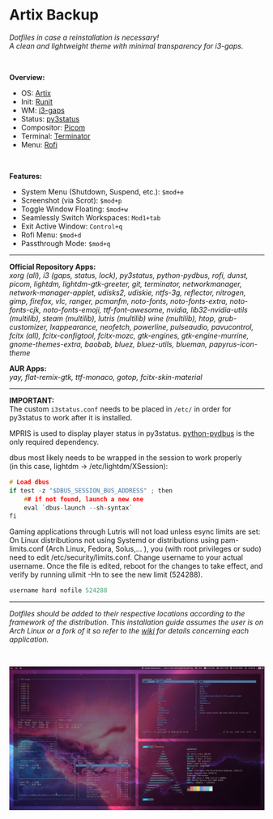# Artix Backup
<i>Dotfiles in case a reinstallation is necessary!<br>
A clean and lightweight theme with minimal transparency for i3-gaps.</i>

<br>

<b>Overview:</b>
* OS: [Artix](https://www.artixlinux.org/)
* Init: [Runit](https://en.wikipedia.org/wiki/Runit)
* WM: [i3-gaps](https://github.com/Airblader/i3)
* Status: [py3status](https://github.com/ultrabug/py3status)
* Compositor: [Picom](https://github.com/yshui/picom)
* Terminal: [Terminator](https://terminator-gtk3.readthedocs.io/en/latest/)
* Menu: [Rofi](https://github.com/davatorium/rofi)

<br>

<b>Features:</b>
* System Menu (Shutdown, Suspend, etc.): `$mod+e`
* Screenshot (via Scrot): `$mod+p`
* Toggle Window Floating: `$mod+w`
* Seamlessly Switch Workspaces: `Mod1+tab`
* Exit Active Window: `Control+q`
* Rofi Menu: `$mod+d`
* Passthrough Mode: `$mod+q` <br>

---

<b>Official Repository Apps:</b><br>
<i>xorg (all), i3 (gaps, status, lock), py3status, python-pydbus, rofi, dunst, picom, lightdm, lightdm-gtk-greeter, git, terminator, networkmanager, network-manager-applet, udisks2, udiskie, ntfs-3g, reflector, nitrogen, gimp, firefox, vlc, ranger, pcmanfm, noto-fonts, noto-fonts-extra, noto-fonts-cjk, noto-fonts-emoji, ttf-font-awesome, nvidia, lib32-nvidia-utils (multilib), steam (multilib), lutris (multilib) wine (multilib), htop, grub-customizer, lxappearance, neofetch, powerline, pulseaudio, pavucontrol, fcitx (all), fcitx-configtool, fcitx-mozc, gtk-engines, gtk-engine-murrine, gnome-themes-extra, baobab, bluez, bluez-utils, blueman, papyrus-icon-theme</i>

<b>AUR Apps:</b><br>
<i>yay, flat-remix-gtk, ttf-monaco, gotop, fcitx-skin-material</i>

---

<b>IMPORTANT:</b><br>
The custom `i3status.conf` needs to be placed in `/etc/` in order for py3status to work after it is installed.

MPRIS is used to display player status in py3status.  [python-pydbus](https://www.archlinux.org/packages/community/any/python-pydbus/) is the only required dependency.

dbus most likely needs to be wrapped in the session to work properly<br> 
(in this case, lightdm -> /etc/lightdm/XSession):

```c
# Load dbus
if test -z "$DBUS_SESSION_BUS_ADDRESS" ; then
    ## if not found, launch a new one
    eval `dbus-launch --sh-syntax`
fi
```
Gaming applications through Lutris will not load unless esync limits are set:<br>
On Linux distributions not using Systemd or distributions using pam-limits.conf (Arch Linux, Fedora, Solus,... ), you (with root privileges or sudo) need to edit /etc/security/limits.conf.
Change username to your actual username. Once the file is edited, reboot for the changes to take effect, and verify by running ulimit -Hn to see the new limit (524288).

```c
username hard nofile 524288
```
---

<i>Dotfiles should be added to their respective locations according to the framework of the distribution.  This installation guide assumes the user is on Arch Linux or a fork of it so refer to the [wiki](https://wiki.archlinux.org/) for details concerning each application.</i>

<br>

![GitHub Logo](/screenshot.png)
